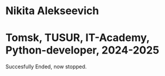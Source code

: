 # Nikita Alekseevich
# Tomsk, TUSUR, IT-Academy, Python-developer, 2024-2025
Succesfully Ended, now stopped. 
